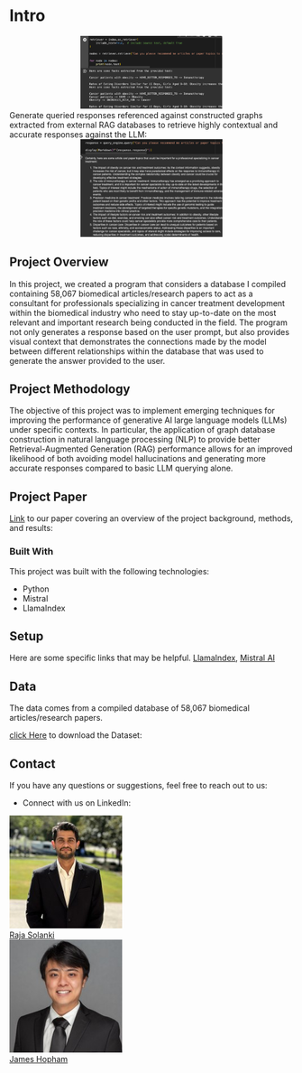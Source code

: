 # Intro
<div align="center">
<img src="./Images/Figure 1. Node Generation.png" width="50%"/>
<br/>
</div>
Generate queried responses referenced against constructed graphs extracted from external RAG databases to retrieve highly contextual
and accurate responses against the LLM:
<br/>
<div align="center">
<img src="./Images/Figure 2. Outputted Response.png" width="50%"/>
<br/>
</div>

## Project Overview
In this project, we created a program that considers a database I compiled containing 58,067 
biomedical articles/research papers to act as a consultant for professionals specializing in 
cancer treatment development within the biomedical industry who need to stay up-to-date on the 
most relevant and important research being conducted in the field.  The program not only generates 
a response based on the user prompt, but also provides visual context that demonstrates the connections 
made by the model between different relationships within the database that was used to generate the answer provided to the user.  

## Project Methodology

The objective of this project was to implement emerging techniques for improving the 
performance of generative AI large language models (LLMs) under specific contexts.  In particular, the 
application of graph database construction in natural language processing (NLP) to provide better 
Retrieval-Augmented Generation (RAG) performance allows for an improved likelihood of both avoiding 
model hallucinations and generating more accurate responses compared to basic LLM querying alone.

## Project Paper
[Link](https://github.com/Solanki-Raja/Graph-RAG-LLM-Research-Consultant/blob/main/Graph%20Rag%20Project%20Write-Up.pdf) to our paper covering an overview of the project background, methods, and results:


### Built With

This project was built with the following technologies:

- Python
- Mistral
- LlamaIndex


## Setup
Here are some specific links that may be helpful.
[LlamaIndex](https://docs.llamaindex.ai/en/latest/module_guides/indexing/lpg_index_guide/),
[Mistral AI](https://docs.mistral.ai/guides/rag/)

## Data
The data comes from a compiled database of 58,067 biomedical articles/research papers.

[click Here](https://github.com/jameshopham/Datasets/blob/main/Combined_Clinical_Trials_Articles.csv ) to download the Dataset: 



## Contact

If you have any questions or suggestions, feel free to reach out to us:

- Connect with us on LinkedIn:


<div class="container">
  
  <div>
    <img src="./Images/1718304683335.jpeg" alt="Raja Solanki">
    <br>
    <a href="https://www.linkedin.com/in/solankiraja/" target="_blank">Raja Solanki</a>
  </div>
  <div>
    <img src="./Images/1706388570200.jpeg" alt="James Hopham">
    <br>
    <a href="https://www.linkedin.com/in/james-hopham-2440352a5/" target="_blank">James Hopham</a>
  </div>
</div>




